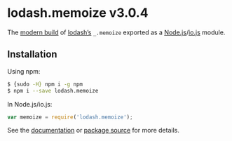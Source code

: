 # lodash.memoize v3.0.4

The [modern build](https://github.com/lodash/lodash/wiki/Build-Differences) of [lodash’s](https://lodash.com/) `_.memoize` exported as a [Node.js](http://nodejs.org/)/[io.js](https://iojs.org/) module.

## Installation

Using npm:

```bash
$ {sudo -H} npm i -g npm
$ npm i --save lodash.memoize
```

In Node.js/io.js:

```js
var memoize = require('lodash.memoize');
```

See the [documentation](https://lodash.com/docs#memoize) or [package source](https://github.com/lodash/lodash/blob/3.0.4-npm-packages/lodash.memoize) for more details.
